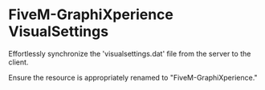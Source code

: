 # FiveM-GraphiXperience VisualSettings

Effortlessly synchronize the 'visualsettings.dat' file from the server to the client.

Ensure the resource is appropriately renamed to "FiveM-GraphiXperience."
